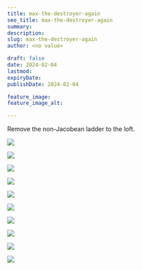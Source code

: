 ```yaml
---
title: max-the-destroyer-again
seo_title: max-the-destroyer-again
summary: 
description: 
slug: max-the-destroyer-again
author: <no value>

draft: false
date: 2024-02-04
lastmod: 
expiryDate: 
publishDate: 2024-02-04

feature_image: 
feature_image_alt: 

---
```


Remove the non-Jacobean ladder to the loft.

![](/images/0434.jpeg)

![](/images/0435.jpeg)

![](/images/0436.jpeg)

![](/images/0437.jpeg)

![](/images/0438.jpeg)

![](/images/0439.jpeg)

![](/images/0443.jpeg)

![](/images/0444.jpeg)

![](/images/0445.jpeg)

![](/images/0446.jpeg)






